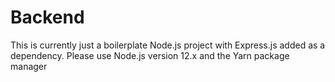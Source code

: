 # Backend

This is currently just a boilerplate Node.js project with Express.js added as a dependency.
Please use Node.js version 12.x and the Yarn package manager